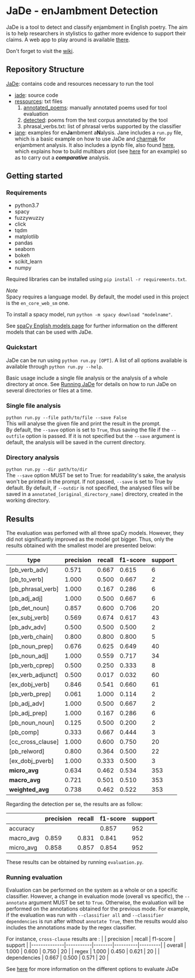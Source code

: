 # JaDe - en**Ja**mbment **De**tection

JaDe is a tool to detect and classify enjambment in English poetry.
The aim is to help researchers in stylistics to gather more evidence to support
their claims. A web app to play around is available [there](https://enjambment-detection.herokuapp.com/).

Don't forget to visit the [wiki](https://github.com/MongetE/JaDe/wiki).

## Repository Structure

[JaDe](https://github.com/MongetE/JaDe/tree/master/JaDe): contains code and
resources necessary to run the tool

- [jade](https://github.com/MongetE/JaDe/tree/master/JaDe/jade): source code
- [ressources](https://github.com/MongetE/JaDe/tree/master/JaDe/resources/): txt files
    1. [annotated_poems](https://github.com/MongetE/JaDe/tree/master/JaDe/resources/annotated_poems):
    manually annotated poems used for tool evaluation
    2. [detected](https://github.com/MongetE/JaDe/tree/master/JaDe/resources/detected):
    poems from the test corpus annotated by the tool
    3. phrasal_verbs.txt: list of phrasal verbs supported by the classifier
- [jane](https://github.com/MongetE/JaDe/tree/master/JaDe/jane): examples for
    en**Ja**mbment a**N**alysis. Jane includes a `run.py` file, which is a basic example
    on how to use JaDe and [charmak](https://github.com/MongetE/JaDe/tree/master/JaDe/jane/charmak)
    for enjambment analysis. It also includes a ipynb file, also found [here](https://nbviewer.jupyter.org/github/MongetE/JaDe/blob/master/JaDe/jane/jane.ipynb?flush_cache=true),
    which explains how to build multibars plot (see [here](https://github.com/MongetE/JaDe/blob/master/JaDe/jane/img/no_provided.png) for an example) so as to carry
    out a ***comparative*** analysis.

## Getting started

### Requirements

- python3.7
- spacy
- fuzzywuzzy
- click
- tqdm
- matplotlib
- pandas
- seaborn
- bokeh
- scikit_learn
- numpy

Required libraries can be installed using `pip install -r requirements.txt`.

*Note*  
Spacy requires a language model. By default, the model used in this project is the
`en_core_web_sm` one.

To install a spacy model, run `python -m spacy download "modelname"`.

See [spaCy English models page](https://spacy.io/models/en) for further
information on the different models that can be used with JaDe.

### Quickstart

JaDe can be run using `python run.py [OPT]`. A list of all options available is
available through `python run.py --help`.

Basic usage include a single file analysis or the analysis of a whole directory
at once. See [Running JaDe](https://github.com/MongetE/JaDe/wiki/Running-JaDe)
for details on how to run JaDe on several directories or files at a time.

### Single file analysis

`python run.py --file path/to/file --save False`  
This will analyse the given file and print the result in the prompt.  
By default, the `--save` option is set to `True`, thus saving the file if the
`--outfile` option is passed.
If it is not specified but the `--save` argument is default, the analysis will
be saved in the current directory.

### Directory analysis

`python run.py --dir path/to/dir`  
The `--save` option MUST be set to True: for readability's sake, the analysis
won't be printed in the prompt. If not passed, `--save` is set to True by default.
By default, if `--outdir` is not specified, the analysed files will be saved in
a `annotated_[original_directory_name]` directory, created in the working directory.

## Results

The evaluation was perfomed with all three spaCy models. However, they did not
significantly improved as the model got bigger. Thus, only the results obtained
with the smallest model are presented below:

| type              | precision | recall | f1-score | support |
|-------------------|-----------|--------|----------|---------|
| [pb_verb_adv]     | 0.571     | 0.667  | 0.615    | 6       |
| [pb_to_verb]      | 1.000     | 0.500  | 0.667    | 2       |
| [pb_phrasal_verb] | 1.000     | 0.167  | 0.286    | 6       |
| [pb_adj_adj]      | 1.000     | 0.500  | 0.667    | 6       |
| [pb_det_noun]     | 0.857     | 0.600  | 0.706    | 20      |
| [ex_subj_verb]    | 0.569     | 0.674  | 0.617    | 43      |
| [pb_adv_adv]      | 0.500     | 0.500  | 0.500    | 2       |
| [pb_verb_chain]   | 0.800     | 0.800  | 0.800    | 5       |
| [pb_noun_prep]    | 0.676     | 0.625  | 0.649    | 40      |
| [pb_noun_adj]     | 1.000     | 0.559  | 0.717    | 34      |
| [pb_verb_cprep]   | 0.500     | 0.250  | 0.333    | 8       |
| [ex_verb_adjunct] | 0.500     | 0.017  | 0.032    | 60      |
| [ex_dobj_verb]    | 0.846     | 0.541  | 0.660    | 61      |
| [pb_verb_prep]    | 0.061     | 1.000  | 0.114    | 2       |
| [pb_adj_adv]      | 1.000     | 0.500  | 0.667    | 2       |
| [pb_adj_prep]     | 1.000     | 0.167  | 0.286    | 6       |
| [pb_noun_noun]    | 0.125     | 0.500  | 0.200    | 2       |
| [pb_comp]         | 0.333     | 0.667  | 0.444    | 3       |
| [cc_cross_clause] | 1.000     | 0.600  | 0.750    | 20      |
| [pb_relword]      | 0.800     | 0.364  | 0.500    | 22      |
| [ex_dobj_pverb]   | 1.000     | 0.333  | 0.500    | 3       |
| **micro_avg**     | 0.634     | 0.462  | 0.534    | 353     |
| **macro_avg**     | 0.721     | 0.501  | 0.510    | 353     |
| **weighted_avg**  | 0.738     | 0.462  | 0.522    | 353     |

Regarding the detection per se, the results are as follow:

|           | precision | recall | f1-score | support |
|-----------|-----------|--------|----------|---------|
| accuracy  |           |        | 0.857    | 952     |
| macro_avg | 0.859     | 0.831  | 0.841    | 952     |
| micro_avg | 0.858     | 0.857  | 0.854    | 952     |

These results can be obtained by running `evaluation.py`.

### Running evaluation

Evaluation can be performed on the system as a whole or on a specific classifier.
However, a change in evaluation mode (overall vs specific), the `--annotate`
argument MUST be set to `True`. Otherwise, the evaluation will be performed
on the annotations obtained for the previous mode. For example, if the evaluation
was run with `--classifier all` and `--classifier dependencies` is run after
without `annotate True`, then the results would also includes the annotations
made by the regex classifier.

For instance, `cross-clause` results are :
|              | precision | recall | f1-score | support |
|--------------|-----------|--------|----------|---------|
| overall      | 1.000     | 0.600  | 0.750    | 20      |
| regex        | 1.000     | 0.450  | 0.621    | 20      |
| dependencies | 0.667     | 0.500  | 0.571    | 20      |

See [here](https://github.com/MongetE/JaDe/wiki/Evaluation)
for more information on the different options to evaluate JaDe
